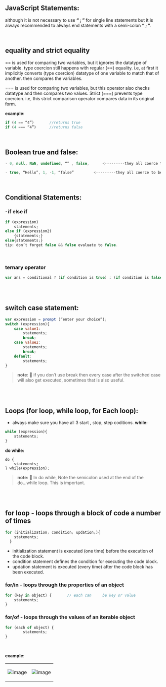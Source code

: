 ## JavaScript Statements:

 although it is not necessary to use <b>“ ; ”</b> for single line statements but it is always recommended to always end statements with a semi-colon <b>“ ; ”</b>.

<br/>


## equality and strict equality

== is used for comparing two variables, but it ignores the datatype of variable. 
type coercion still happens with regular (==) equality. i.e, at first it implicitly converts (type coercion) datatype of one variable to match that of another. then compares the variables. 

=== is used for comparing two variables, but this operator also checks datatype and then compares two values. 
Strict (===) prevents type coercion. i.e, this strict comparison operator compares data in its original form. 

<b>example:</b>
```js
if (4 == “4”)		//returns true
if (4 === “4”) 		//returns false
```

<br/>


## Boolean true and false:
```js
- 0, null, NaN, undefined, “” , false,		<---------they all coerce to being false.

- true, “Hello”, 1, -1, “false”	 		<---------they all coerce to being true.
```


<br/>


## Conditional Statements:
### ⋅	if else if
```js
if (expression)
	statements;
else if (expression2)
	{statements;}
else{statements;}
tip: don’t forget false && false evaluate to false.
```

<br/>


### ternary operator
```js
var ans = conditional ? (if condition is true) : (if condition is false);
```


<br/>

<br/>  
  
  
## switch case statement:
```js  
var expression = prompt (“enter your choice”);
switch (expression){
	case value1:
		statements;
		break;
	case value2:
		statements;
		break;
	default:
		statements;
}
```
  
> <b>note: 📝</b> if you don’t use break then every case after the switched case will also get executed, sometimes that is also useful.  

  
<br/>
  
  
<br/>  
  
  
## Loops (for loop, while loop, for Each loop):
- always make sure you have all 3 start , stop, step coditions.
<b>while:</b>
```js
while (expression){
	statements;
}
``` 
  
<b>do while:</b>
```
do {
	statements;
} while(expression);
```

> <b>note: 📝</b> In do while, Note the semicolon used at the end of the do...while loop. This is important.

  
<br/>
  
  
<br/>  
  
  
  
## for loop 	- loops through a block of code a number of times
```js  
for (initialization; condition; updation;){
    statements;
  }
```
  
- initialization statement is executed (one time) before the execution of the code block.
- condition statement defines the condition for executing the code block.
- updation statement is executed (every time) after the code block has been executed.


### for/in 	- loops through the properties of an object
```js  
for (key in object) {		// each can 	be key or value
    statements;
}
```
  
  
### for/of 		- loops through the values of an iterable object
```js  
for (each of object) {
        statements;
}
```
  
<br/>
  
  
<b> example: </b>
    
<table>  
<tr>
<td>

![image](https://user-images.githubusercontent.com/63545175/168578977-51b1a068-ce0b-4e8a-b604-23ca239ecde6.png)

</td>  
<td>

![image](https://user-images.githubusercontent.com/63545175/168578995-b9492beb-60ff-44bf-867b-8d8c00b4bb3f.png)

</td>  
</tr> 
</table>  
  
  
  
